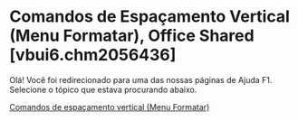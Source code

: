 
# Comandos de Espaçamento Vertical (Menu Formatar), Office Shared [vbui6.chm2056436]

Olá! Você foi redirecionado para uma das nossas páginas de Ajuda F1. Selecione o tópico que estava procurando abaixo.

[Comandos de espaçamento vertical (Menu Formatar)](http://msdn.microsoft.com/library/81ccad9a-0094-9a2d-fc04-261c3317ee1b%28Office.15%29.aspx)
